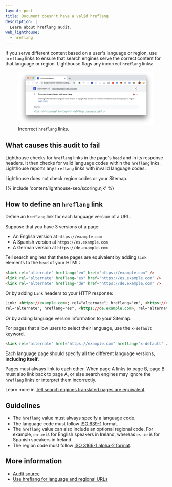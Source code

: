 ```yaml
---
layout: post
title: Document doesn't have a valid hreflang
description: |
  Learn about hreflang audit.
web_lighthouse:
  - hreflang
---
```


If you serve different content based on a user's language or region,
use `hreflang` links to ensure that search engines serve the correct content
for that language or region.
Lighthouse flags any incorrect `hreflang` links:

<figure class="w-figure">
  <img class="w-screenshot w-screenshot--filled" src="hreflang.png" alt="Lighthouse audit showing incorrect hreflang links">
  <figcaption class="w-figcaption">
    Incorrect <code>hreflang</code> links.
  </figcaption>
</figure>

## What causes this audit to fail

Lighthouse checks for `hreflang` links
in the page's `head` and in its response headers.
It then checks for valid language codes within the `hreflang`links.
Lighthouse reports any `hreflang` links with invalid language codes.

Lighthouse does not check region codes or your Sitemap.

{% include 'content/lighthouse-seo/scoring.njk' %}

## How to define an `hreflang` link

Define an `hreflang` link for each language version of a URL.

Suppose that you have 3 versions of a page:

- An English version at `https://example.com`
- A Spanish version at `https://es.example.com`
- A German version at `https://de.example.com`

Tell search engines that these pages are equivalent
by adding `link` elements to the `head` of your HTML:

```html
<link rel="alternate" hreflang="en" href="https://example.com" />
<link rel="alternate" hreflang="es" href="https://es.example.com" />
<link rel="alternate" hreflang="de" href="https://de.example.com" />
```

Or by adding `Link` headers to your HTTP response:

```html
Link: <https://example.com>; rel="alternate"; hreflang="en", <https://es.example.com>;
rel="alternate"; hreflang="es", <https://de.example.com>; rel="alternate"; hreflang="de"
```

Or by adding language version information to your Sitemap.

For pages that allow users to select their language,
use the `x-default` keyword.

```html
<link rel="alternate" href="https://example.com" hreflang="x-default" />
```

Each language page should specify all the different language versions,
**including itself**.

Pages must always link to each other.
When page A links to page B,
page B must also link back to page A,
or else search engines may ignore the `hreflang` links
or interpret them incorrectly.

Learn more in [Tell search engines translated pages are equivalent](/tell-search-translated-pages-equal).

## Guidelines

- The `hreflang` value must always specify a language code.
- The language code must follow
[ISO 639-1](https://wikipedia.org/wiki/List_of_ISO_639-1_codes) format.
- The `hreflang` value can also include an optional regional code.
For example, `en-ie` is for English speakers in Ireland,
whereas `es-ie` is for Spanish speakers in Ireland.
- The region code must follow
[ISO 3166-1 alpha-2 format](https://wikipedia.org/wiki/ISO_3166-1_alpha-2).

## More information

- [Audit source](https://github.com/GoogleChrome/lighthouse/blob/master/lighthouse-core/audits/seo/hreflang.js)
- [Use hreflang for language and regional URLs](https://support.google.com/webmasters/answer/189077)

